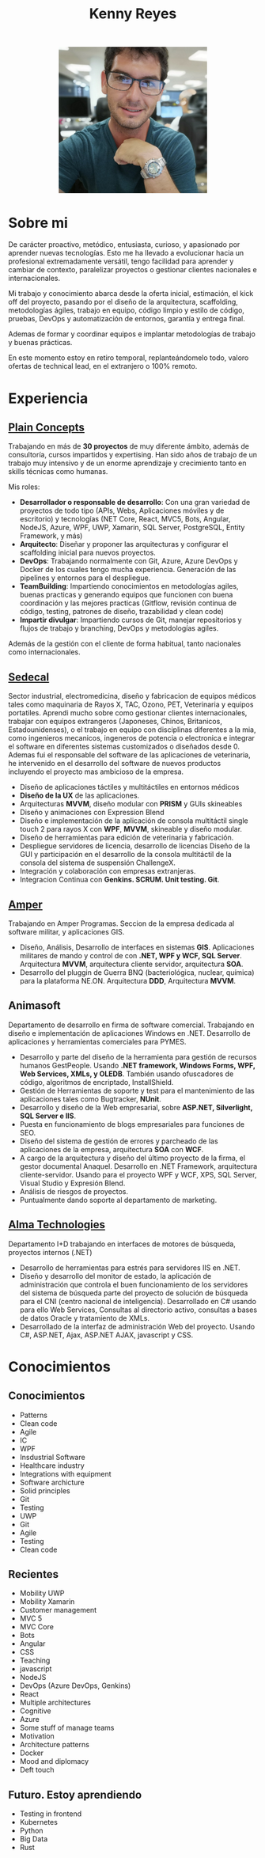 <h1 align="center"> Kenny Reyes </h1> <br>
<p align="center">
  <a href="https://www.linkedin.com/in/kenny-reyes-26506918/">
    <img alt="Kenny Reyes" title="Kenny Reyes" src="../images/profileImage.jpg" width="300">
  </a>
</p>

# Sobre mi

De carácter proactivo, metódico, entusiasta, curioso, y apasionado por aprender nuevas tecnologías. Esto me ha llevado a evolucionar hacia un profesional extremadamente versátil, tengo facilidad para aprender y cambiar de contexto, paralelizar proyectos o gestionar clientes nacionales e internacionales.

Mi trabajo y conocimiento abarca desde la oferta inicial, estimación, el kick off del proyecto, pasando por el diseño de la arquitectura, scaffolding, metodologías ágiles, trabajo en equipo, código limpio y estilo de código, pruebas, DevOps y automatización de entornos, garantía y entrega final.

Ademas de formar y coordinar equipos e implantar metodologías de trabajo y buenas prácticas.

En este momento estoy en retiro temporal, replanteándomelo todo, valoro ofertas de technical lead, en el extranjero o 100% remoto.

# Experiencia

## [Plain Concepts](http://www.plainconcepts.com)

Trabajando en más de **30 proyectos** de muy diferente ámbito, además de consultoría, cursos impartidos y expertising. Han sido años de trabajo de un trabajo muy intensivo y de un enorme aprendizaje y crecimiento tanto en skills técnicas como humanas.

Mis roles:

- **Desarrollador o responsable de desarrollo**: Con una gran variedad de proyectos de todo tipo (APIs, Webs, Aplicaciones móviles y de escritorio) y tecnologías (NET Core, React, MVC5, Bots, Angular, NodeJS, Azure, WPF, UWP, Xamarin, SQL Server, PostgreSQL, Entity Framework, y más)
- **Arquitecto**: Diseñar y proponer las arquitecturas y configurar el scaffolding inicial para nuevos proyectos.
- **DevOps**: Trabajando normalmente con Git, Azure, Azure DevOps y Docker de los cuales tengo mucha experiencia. Generación de las pipelines y entornos para el despliegue.
- **TeamBuilding**: Impartiendo conocimientos en metodologías agiles, buenas practicas y generando equipos que funcionen con buena coordinación y las mejores practicas (Gitflow, revisión continua de código, testing, patrones de diseño, trazabilidad y clean code)
- **Impartir divulgar**: Impartiendo cursos de Git, manejar repositorios y flujos de trabajo y branching, DevOps y metodologías agiles.

Además de la gestión con el cliente de forma habitual, tanto nacionales como internacionales.

## [Sedecal](http://www.sedecal.com)

Sector industrial, electromedicina, diseño y fabricacion de equipos médicos tales como maquinaria de Rayos X, TAC, Ozono, PET, Veterinaria y equipos portatiles.
Aprendi mucho sobre como gestionar clientes internacionales, trabajar con equipos extrangeros (Japoneses, Chinos, Britanicos, Estadounidenses), o el trabajo en equipo con disciplinas diferentes a la mia, como ingenieros mecanicos, ingeneros de potencia o electronica e integrar el software en diferentes sistemas customizados o diseñados desde 0. Ademas fui el responsable del software de las aplicaciones de veterinaria, he intervenido en el desarrollo del software de nuevos productos incluyendo el proyecto mas ambicioso de la empresa.

- Diseño de aplicaciones táctiles y multitáctiles en entornos médicos
- **Diseño de la UX** de las aplicaciones.
- Arquitecturas **MVVM**, diseño modular con **PRISM** y GUIs skineables
- Diseño y animaciones con Expression Blend
- Diseño e implementación de la aplicación de consola multitáctil single touch 2 para rayos X con **WPF**, **MVVM**, skineable y diseño modular.
- Diseño de herramientas para edición de veterinaria y fabricación.
- Despliegue servidores de licencia, desarrollo de licencias
  Diseño de la GUI y participación en el desarrollo de la consola multitáctil de la consola del sistema de suspensión ChallengeX.
- Integración y colaboración con empresas extranjeras.
- Integracion Continua con **Genkins. SCRUM. Unit testing. Git**.

## [Amper](https://www.grupoamper.com/)

Trabajando en Amper Programas. Seccion de la empresa dedicada al software militar, y aplicaciones GIS.

- Diseño, Análisis, Desarrollo de interfaces en sistemas **GIS**. Aplicaciones militares de mando y control de con **.NET, WPF y WCF, SQL Server**. Arquitectura **MVVM**, arquitectura cliente servidor, arquitectura **SOA**.
- Desarrollo del pluggin de Guerra BNQ (bacteriológica, nuclear, química) para la plataforma NE.ON. Arquitectura **DDD**, Arquitectura **MVVM**.

## Animasoft

Departamento de desarrollo en firma de software comercial. Trabajando en diseño e implementación de aplicaciones Windows en .NET. Desarrollo de aplicaciones y herramientas comerciales para PYMES.

- Desarrollo y parte del diseño de la herramienta para gestión de recursos humanos GestPeople. Usando **.NET framework, Windows Forms, WPF, Web Services, XMLs, y OLEDB**. También usando ofuscadores de código, algoritmos de encriptado, InstallShield.
- Gestión de Herramientas de soporte y test para el mantenimiento de las aplicaciones tales como Bugtracker, **NUnit**.
- Desarrollo y diseño de la Web empresarial, sobre **ASP.NET, Silverlight, SQL Server e IIS**.
- Puesta en funcionamiento de blogs empresariales para funciones de SEO.
- Diseño del sistema de gestión de errores y parcheado de las aplicaciones de la empresa, arquitectura **SOA** con **WCF**.
- A cargo de la arquitectura y diseño del último proyecto de la firma, el gestor documental Anaquel. Desarrollo en .NET Framework, arquitectura cliente-servidor. Usando para el proyecto WPF y WCF, XPS, SQL Server, Visual Studio y Expresión Blend.
- Análisis de riesgos de proyectos.
- Puntualmente dando soporte al departamento de marketing.

## [Alma Technologies](http://www.almatech.es/)

Departamento I+D trabajando en interfaces de motores de búsqueda, proyectos internos (.NET)

- Desarrollo de herramientas para estrés para servidores IIS en .NET.
- Diseño y desarrollo del monitor de estado, la aplicación de administración que controla el
  buen funcionamiento de los servidores del sistema de búsqueda parte del proyecto de solución de búsqueda para el CNI (centro nacional de inteligencia). Desarrollado en C# usando para ello Web Services, Consultas al directorio activo, consultas a bases de datos
  Oracle y tratamiento de XMLs.
- Desarrollado de la interfaz de administración Web del proyecto. Usando C#, ASP.NET, Ajax, ASP.NET AJAX, javascript y CSS.

# Conocimientos

## Conocimientos

- Patterns
- Clean code
- Agile
- IC
- WPF
- Insdustrial Software
- Healthcare industry
- Integrations with equipment
- Software archicture
- Solid principles
- Git
- Testing
- UWP
- Git
- Agile
- Testing
- Clean code

## Recientes

- Mobility UWP
- Mobility Xamarin
- Customer management
- MVC 5
- MVC Core
- Bots
- Angular
- CSS
- Teaching
- javascript
- NodeJS
- DevOps (Azure DevOps, Genkins)
- React
- Multiple architectures
- Cognitive
- Azure
- Some stuff of manage teams
- Motivation
- Architecture patterns
- Docker
- Mood and diplomacy
- Deft touch

## Futuro. Estoy aprendiendo

- Testing in frontend
- Kubernetes
- Python
- Big Data
- Rust
